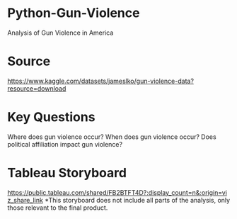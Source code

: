 # Python-Gun-Violence
Analysis of Gun Violence in America
# Source
https://www.kaggle.com/datasets/jameslko/gun-violence-data?resource=download
# Key Questions
Where does gun violence occur?
When does gun violence occur?
Does political affiliation impact gun violence?
# Tableau Storyboard
https://public.tableau.com/shared/FB2BTFT4D?:display_count=n&:origin=viz_share_link
*This storyboard does not include all parts of the analysis, only those relevant to the final product.
